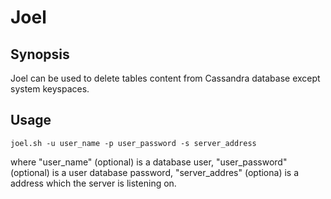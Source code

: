 # Joel

## Synopsis

Joel can be used to delete tables content from Cassandra database except system keyspaces.

## Usage

```
joel.sh -u user_name -p user_password -s server_address
```
where
"user_name" (optional) is a database user,
"user_password" (optional) is a user database password,
"server_addres" (optiona) is a address which the server is listening on.